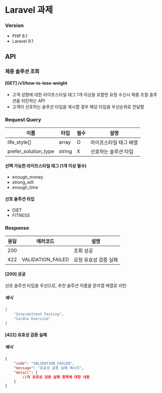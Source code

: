 # Laravel 과제

### Version
* PHP 8.1
* Laravel 9.1


## API

### 체중 솔루션 조회
#### [GET] /v1/how-to-lose-weight
* 고객 성향에 대한 라이프스타일 태그 1개 이상을 포함한 요청 수신시 체중 조절 솔루션을 리턴하는 API
* 고객이 선호하는 솔루션 타입을 제시할 경우 해당 타입을 우선순위로 전달함


### Request Query
| 이름 | 타입 | 필수 | 설명           |
|---|---|----|--------------|
| life_style[] | array | O | 라이프스타일 태그 배열 |
|prefer_solution_type|string| X | 선호하는 솔루션 타입  |

#### 선택 가능한 라이프스타일 태그 (1개 이상 필수)
* enough_money
* strong_will
* enough_time  

#### 선호 솔루션 타입
* DIET
* FITNESS  


### Response

|응답|에러코드|설명|
|---|---|---|
|200| |조회 성공|
|422|VALIDATION_FAILED|요청 유효성 검증 실패|

#### [200] 성공  
선호 솔루션 타입을 우선으로, 추천 솔루션 이름을 문자열 배열로 리턴
##### 예시
``` json
[
    "Intermittent Fasting",
    "Cardio Exercise"
]
```

#### [422] 유효성 검증 실패
##### 예시
``` json
{
    "code": "VALIDATION_FAILED",
    "message": "유효성 검증 실패 메시지",
    "detail": {
        //각 유효성 검증 실패 항목에 대한 내용
    }
}
```

